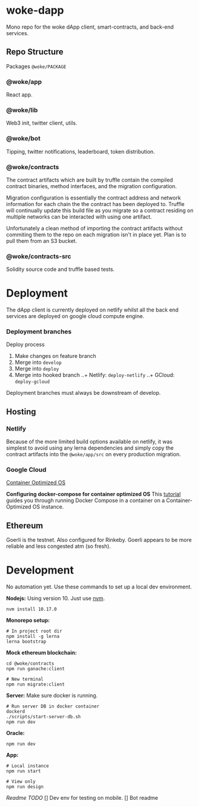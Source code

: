 # woke-dapp
Mono repo for the woke dApp client, smart-contracts, and back-end services. 


## Repo Structure
Packages `@woke/PACKAGE`

### @woke/app
React app.

### @woke/lib
Web3 init, twitter client, utils.

### @woke/bot
Tipping, twitter notifications, leaderboard, token distribution. 

### @woke/contracts 
The contract artifacts which are built by truffle contain the compiled contract
binaries, method interfaces, and the migration configuration.

Migration configuration is essentially the contract address and network
information for each chain the the contract has been deployed to. Truffle
will continually update this build file as you migrate so a contract
residing on multiple networks can be interacted with using one artifact.

Unfortunately a clean method of importing the contract artifacts without
commiting them to the repo on each migration isn't in place yet. Plan is to pull
them from an S3 bucket.

### @woke/contracts-src
Solidity source code and truffle based tests.

# Deployment
The dApp client is currently deployed on netlify whilst all the back end
services are deployed on google cloud compute engine.

### Deployment branches
Deploy process
1. Make changes on feature branch
2. Merge into `develop`
3. Merge into `deploy`
4. Merge into hooked branch
..+ Netlify: `deploy-netlify`
..+ GCloud: `deploy-gcloud`

Deployment branches must always be downstream of develop.

## Hosting
### Netlify
Because of the more limited build options available on netlify, it was simplest
to avoid using any lerna dependencies and simply copy the contract artifacts
into the `@woke/app/src` on every production migration.

### Google Cloud
[Container Optimized
OS](https://cloud.google.com/container-optimized-os/docs/concepts/features-and-benefits)

**Configuring docker-compose for container optimized OS**
This [tutorial](https://cloud.google.com/community/tutorials/docker-compose-on-container-optimized-os)
guides you through running Docker Compose in a container on a
Container-Optimized OS instance.

## Ethereum
Goerli is the testnet. Also configured for Rinkeby. Goerli appears to be more
reliable and less congested atm (so fresh).

# Development
No automation yet. Use these commands to set up a local dev environment.

**Nodejs:** 
Using version 10. Just use [nvm](https://github.com/nvm-sh/nvm#installing-and-updating).
```
nvm install 10.17.0
```

**Monorepo setup:**
```
# In project root dir
npm install -g lerna
lerna bootstrap
```

**Mock ethereum blockchain:**
```
cd @woke/contracts
npm run ganache:client

# New terminal
npm run migrate:client
```

**Server:**
Make sure docker is running.
```
# Run server DB in docker container
dockerd
./scripts/start-server-db.sh
npm run dev
```

**Oracle:**
```
npm run dev
```

**App:**
```
# Local instance
npm run start

# View only
npm run design
```
*Readme TODO*
[] Dev env for testing on mobile.
[] Bot readme

